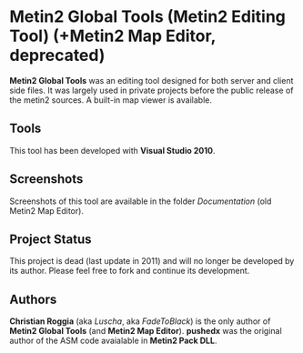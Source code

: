 # Metin2 Global Tools (Metin2 Editing Tool) (+Metin2 Map Editor, deprecated)
**Metin2 Global Tools** was an editing tool designed for both server and client side files. It was largely used in private projects before the public release of the metin2 sources. A built-in map viewer is available.

## Tools
This tool has been developed with **Visual Studio 2010**.

## Screenshots
Screenshots of this tool are available in the folder *Documentation* (old Metin2 Map Editor).

## Project Status
This project is dead (last update in 2011) and will no longer be developed by its author. Please feel free to fork and continue its development.

## Authors
**Christian Roggia** (aka *Luscha*, aka *FadeToBlack*) is the only author of **Metin2 Global Tools** (and **Metin2 Map Editor**).
**pushedx** was the original author of the ASM code avaialable in **Metin2 Pack DLL**.